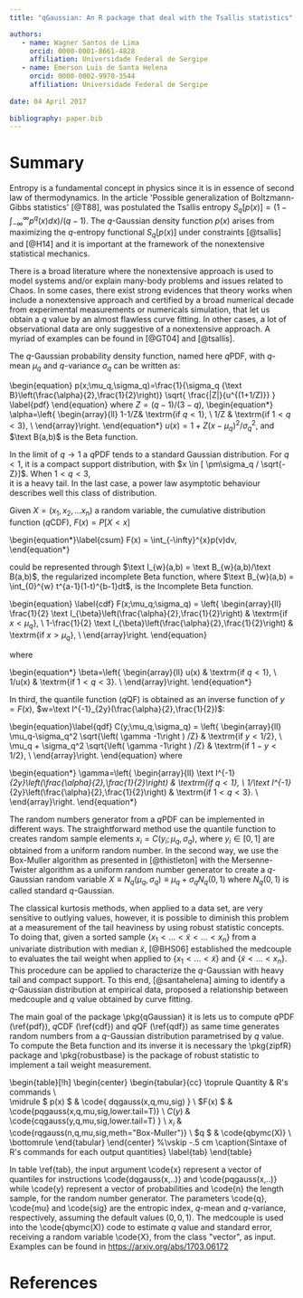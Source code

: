 ```yaml
---
title: "qGaussian: An R package that deal with the Tsallis statistics"

authors:
   - name: Wagner Santos de Lima
     orcid: 0000-0001-8661-4828
     affiliation: Universidade Federal de Sergipe
   - name: Emerson Luis de Santa Helena
     orcid: 0000-0002-9970-3544
     affiliation: Universidade Federal de Sergipe
     
date: 04 April 2017
  
bibliography: paper.bib
---
```


# Summary

Entropy is a fundamental concept in physics since it is in essence of second law of thermodynamics. 
In the article 'Possible generalization of Boltzmann-Gibbs statistics' [@T88], was 
postulated the Tsallis entropy $S_q[p(x)]=(1-\int_{-\infty}^{\infty}p^q(x)dx)/(q-1)$.
The $q$-Gaussian density function $p(x)$ arises from maximizing the $q$-entropy functional $S_q[p(x)]$ under constraints 
[@tsallis] and [@H14] and it is important at the framework of the nonextensive statistical mechanics.

There is a broad literature where the nonextensive approach is used to model systems and/or explain many-body problems and 
issues related to Chaos. In some cases, there exist strong evidences that theory works when include a nonextensive approach 
and certified by a broad numerical decade from experimental measurements or numericals simulation, that let us obtain a $q$ value by an almost flawless curve fitting. In other cases, a lot of observational data are only suggestive of a nonextensive approach. A myriad of examples can be found in [@GT04] and [@tsallis]. 

The $q$-Gaussian probability density function, named here $q$PDF, with $q$-mean $\mu_q$ and 
$q$-variance $\sigma_{q}$ can be written as:

\begin{equation}
p(x;\mu_q,\sigma_q)=\frac{1}{\sigma_q {\text B}\left(\frac{\alpha}{2},\frac{1}{2}\right)}
\sqrt{
\frac{|Z|}{u^{(1+1/Z)}}
}
\label{pdf}
\end{equation}
where  $Z=(q-1)/(3-q)$,
\begin{equation*}
\alpha=\left\{
\begin{array}{ll}
1-1/Z& \textrm{if  $q<1$}, \\
1/Z  & \textrm{if $1<q<3$}, \\
\end{array}\right.
\end{equation*}
$u(x)= 1+Z (x-\mu_q)^2/\sigma_{q}^{2}$, and $\text B(a,b)$ is the Beta function. 
	
In the limit of $q\rightarrow 1$ a $q$PDF tends to a standard Gaussian distribution. 
For $q < 1$, it is a compact support distribution, with $x \in [ \pm\sigma_q / \sqrt{-Z}]$. When $1 < q < 3$,  
it is a heavy tail. In the last case, a power law asymptotic behaviour describes well this class of distribution.

Given $X=(x_1,x_2,...x_n)$ a random variable, the cumulative distribution function ($q$CDF), $F(x)=P[X < x]$

\begin{equation*}\label{csum}
F(x) = \int_{-\infty}^{x}p(v)dv,
\end{equation*}

could be represented through $\text I_{w}(a,b) = \text B_{w}(a,b)/\text B(a,b)$, the regularized incomplete Beta function,
where $\text B_{w}(a,b) = \int_{0}^{w} t^{a-1}(1-t)^{b-1}dt$, is the Incomplete Beta function.

\begin{equation}
\label{cdf}
F(x;\mu_q;\sigma_q) = \left\{
\begin{array}{ll}
\frac{1}{2} \text I_{\beta}\left(\frac{\alpha}{2},\frac{1}{2}\right) & \textrm{if  $x<\mu_q$}, \\
1-\frac{1}{2} \text I_{\beta}\left(\frac{\alpha}{2},\frac{1}{2}\right) & \textrm{if  $x> \mu_q$}, \\
\end{array}\right.
\end{equation}

where

\begin{equation*}
\beta=\left\{
\begin{array}{ll}
u(x) & \textrm{if  $q<1$}, \\
1/u(x) & \textrm{if $1<q<3$}. \\
\end{array}\right.
\end{equation*}

In third, the quantile function ($q$QF) is obtained as an inverse function of $y=F(x)$, 
$w=\text I^{-1}_{2y}(\frac{\alpha}{2},\frac{1}{2})$: 

\begin{equation}\label{qdf}
C(y;\mu_q,\sigma_q) = \left\{
\begin{array}{ll}
\mu_q-\sigma_q^2 \sqrt{\left( \gamma -1\right )  /Z} & \textrm{if  $y<1/2$}, \\
\mu_q + \sigma_q^2 \sqrt{\left( \gamma -1\right )  /Z} & \textrm{if $1-y<1/2$}, \\
\end{array}\right.
\end{equation}
where

\begin{equation*}
\gamma=\left\{
\begin{array}{ll}
\text I^{-1}_{2y}\left(\frac{\alpha}{2},\frac{1}{2}\right) & \textrm{if  $q<1$}, \\
1/\text I^{-1}_{2y}\left(\frac{\alpha}{2},\frac{1}{2}\right) & \textrm{if $1<q<3$}. \\
\end{array}\right.
\end{equation*}

 
The random numbers generator from a $q$PDF can be implemented in different ways. The straightforward method use the 
quantile function to creates random sample elements $x_i=C(y_i;\mu_q,\sigma_q)$, where $y_i \in [0,1]$ are obtained from 
a uniform random number. In the second way, we use the Box-Muller algorithm as presented in [@thistleton] with 
the Mersenne-Twister algorithm as a uniform random number generator to create a $q$-Gaussian random variable
$X\equiv N_q(\mu_q,\sigma_q) \equiv \mu_q+\sigma_q N_q(0,1)$  where $N_q(0,1)$ is called standard $q$-Gaussian.

The classical kurtosis methods, when applied to a data set, are very sensitive to outlying values, however, it is 
possible to diminish this problem at a measurement of the tail heaviness by using robust statistic concepts. To doing that,
given a sorted sample $\{x_1< \dots < \tilde{x}< \dots < x_n\}$ from a univariate distribution with median $\tilde x$,
[@BHS06] established the medcouple to evaluates the tail weight  when applied to $\{x_{1} < \dots < \tilde{x}\}$ and 
$\{\tilde{x}< \dots < x_n\}$. This procedure can be applied to characterize the $q$-Gaussian with heavy tail and 
compact support. To this end, [@santahelena] 
aiming to identify a $q$-Gaussian distribution at empirical data, proposed a relationship between medcouple and $q$ value obtained by curve fitting. 
  

The main goal of the package \pkg{qGaussian} it is lets us to compute $q$PDF (\ref{pdf}), $q$CDF (\ref{cdf}) 
and $q$QF (\ref{qdf}) as same time generates random numbers from a $q$-Gaussian distribution parametrised by $q$ value. 
To compute the Beta function and its inverse it is necessary the 
\pkg{zipfR} package and \pkg{robustbase} is the package of robust statistic to implement a tail weight measurement. 


\begin{table}[!h]
\begin{center}
\begin{tabular}{cc}
		\toprule
 Quantity &  R's commands   \\	
\midrule
$ p(x) $ & \code{ dqgauss(x,q,mu,sig) }  \\
$F(x) $  & \code{pqgauss(x,q,mu,sig,lower.tail=T)}   \\
$C(y)$ & \code{cqgauss(y,q,mu,sig,lower.tail=T) }    \\
$x_{i}$ & \code{rqgauss(n,q,mu,sig,meth="Box-Muller")} \\
$q $ & \code{qbymc(X)} \\
\bottomrule
\end{tabular}
\end{center}
%\vskip -.5 cm
\caption{Sintaxe of R's commands for each output quantities}
\label{tab}
\end{table}

In table \ref{tab}, the input argument \code{x} represent a vector of quantiles for instructions \code{dqgauss(x,..)} and
\code{pqgauss(x,..)} while \code{y} represent a vector of probabilities and \code{n} the length sample, for the random 
number generator. The parameters \code{q}, \code{mu} and \code{sig} are the entropic index, 
$q$-mean and $q$-variance, respectively,
assuming the default values $(0,0,1)$. The medcouple is used into the \code{qbymc(X)} code to estimate $q$ 
value and standard error, receiving a random variable \code{X}, from the class "vector",  as input.
Examples can be found in https://arxiv.org/abs/1703.06172
  

# References
